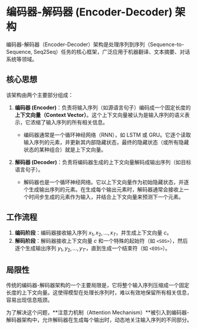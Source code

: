 # 编码器-解码器 (Encoder-Decoder) 架构

编码器-解码器（Encoder-Decoder）架构是处理序列到序列（Sequence-to-Sequence, Seq2Seq）任务的核心框架，广泛应用于机器翻译、文本摘要、对话系统等领域。

## 核心思想

该架构由两个主要部分组成：

1.  **编码器 (Encoder)**：负责将输入序列（如源语言句子）编码成一个固定长度的**上下文向量（Context Vector）**。这个上下文向量被认为是输入序列的语义表示，它浓缩了输入序列的所有相关信息。
    -   编码器通常是一个循环神经网络（RNN），如 LSTM 或 GRU。它逐个读取输入序列的元素，并更新其内部隐藏状态，最终的隐藏状态（或所有隐藏状态的某种组合）就是上下文向量。

2.  **解码器 (Decoder)**：负责将编码器生成的上下文向量解码成输出序列（如目标语言句子）。
    -   解码器也是一个循环神经网络。它以上下文向量作为初始隐藏状态，并逐个生成输出序列的元素。在生成每个输出元素时，解码器通常会接收上一个时间步生成的元素作为输入，并结合上下文向量来预测下一个元素。

## 工作流程

1.  **编码阶段**：编码器接收输入序列 $x_1, x_2, ..., x_T$，并生成上下文向量 $c$。
2.  **解码阶段**：解码器接收上下文向量 $c$ 和一个特殊的起始符（如 `<SOS>`），然后逐个生成输出序列 $y_1, y_2, ..., y_{T'}$，直到生成一个结束符（如 `<EOS>`）。

## 局限性

传统的编码器-解码器架构的一个主要局限是，它将整个输入序列压缩成一个固定长度的上下文向量。这使得模型在处理长序列时，难以有效地保留所有相关信息，容易出现信息瓶颈。

为了解决这个问题，**注意力机制（Attention Mechanism）**被引入到编码器-解码器架构中，允许解码器在生成每个输出时，动态地关注输入序列的不同部分。
